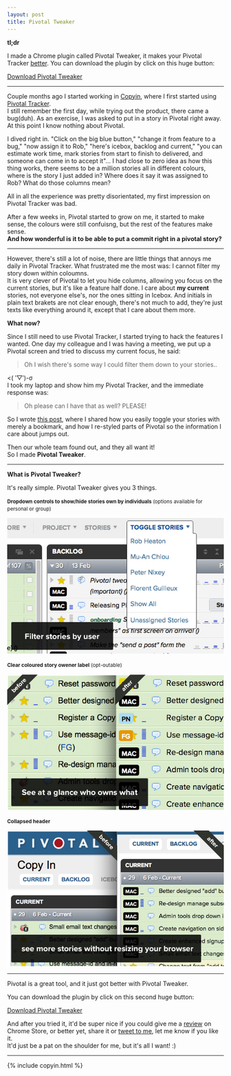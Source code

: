 ```yaml
---
layout: post
title: Pivotal Tweaker
---
```


**tl;dr**

I made a Chrome plugin called Pivotal Tweaker, it makes your Pivotal Tracker [better](#better). You can download the plugin by click on this huge button:

<a href="https://chrome.google.com/webstore/detail/pivotal-tweaker/aodalckpkgijlndlnlhblojedfboaglg" target="_blank" class="big-button red" id="tldr-tweaker-dl">Download Pivotal Tweaker</a>

---

Couple months ago I started working in [Copyin](http://copyin.com), where I first started using [Pivotal Tracker](http://www.pivotaltracker.com). <br/>
I still remember the first day, while trying out the product, there came a bug(duh). As an exercise, I was asked to put in a story in Pivotal right away. At this point I know nothing about Pivotal.

I dived right in. "Click on the big blue button," "change it from feature to a bug," "now assign it to Rob," "here's icebox, backlog and current," "you can estimate work time, mark stories from start to finish to delivered, and someone can come in to accept it"... I had close to zero idea as how this thing works, there seems to be a million stories all in different colours, where is the story I just added in? Where does it say it was assigned to Rob? What do those columns mean?

All in all the experience was pretty disorientated, my first impression on Pivotal Tracker was bad.

After a few weeks in, Pivotal started to grow on me, it started to make sense, the colours were still confuisng, but the rest of the features make sense. <br>
**And how wonderful is it to be able to put a commit right in a pivotal story?**

---

However, there's still a lot of noise, there are little things that annoys me daily in Pivotal Tracker. What frustrated me the most was: I cannot filter my story down within coloumns. <br />
It is very clever of Pivotal to let you hide columns, allowing you focus on the current stories, but it's like a feature half done. I care about **<span class="colour-1">my</span> <span class="colour-2">current</span>** stories, not everyone else's, nor the ones sitting in Icebox. And initials in plain text brakets are not clear enough, there's not much to add, they're just texts like everything around it, except that I care about them more.

**What now?**

Since I still need to use Pivotal Tracker, I started trying to hack the features I wanted. 
One day my colleague and I was having a meeting, we put up a Pivotal screen and tried to discuss my current focus, he said:

> Oh I wish there's some way I could filter them down to your stories..

<( ‵▽′)-σ  <br />
I took my laptop and show him my Pivotal Tracker, and the immediate response was:
> Oh please can I have that as well? PLEASE!

So I wrote [this post](/2012/11/27/pivotal-stories/), where I shared how you easily toggle your stories with merely a bookmark, and how I re-styled parts of Pivotal so the information I care about jumps out.

Then our whole team found out, and they all want it! <br />
So I made **Pivotal Tweaker**.
<a name="better"></a>

---

**What is Pivotal Tweaker?**</a>

It's really simple. Pivotal Tweaker gives you 3 things.

<small>**Dropdown controls to show/hide stories own by individuals** (options available for personal or group)</small>

[<img src="/images/13021301.jpg" alt="Options to show/hide stories own by individuals" class="half" />](/images/13021301.jpg)

<small>**Clear coloured story owener label** (opt-outable)</small>

[<img src="/images/13021302.jpg" alt="Clear coloured story owener label" class="half" />](/images/13021302.jpg)

<small>**Collapsed header**</small>

[<img src="/images/13021303.jpg" alt="Collapsed header" class="half" />](/images/13021303.jpg)

---

Pivotal is a great tool, and it just got better with Pivotal Tweaker.

You can download the plugin by click on this second huge button:

<a href="https://chrome.google.com/webstore/detail/pivotal-tweaker/aodalckpkgijlndlnlhblojedfboaglg" target="_blank" class="big-button red" id="tweaker-dl">Download Pivotal Tweaker</a>

And after you tried it, it'd be super nice if you could give me a [review](https://chrome.google.com/webstore/detail/pivotal-tweaker/aodalckpkgijlndlnlhblojedfboaglg/reviews) on Chrome Store, or better yet, share it or [tweet to me](http://twitter.com/muanchiou), let me know if you like it. <br />It'd just be a pat on the shoulder for me, but it's all I want! :) 

---

{% include copyin.html %}